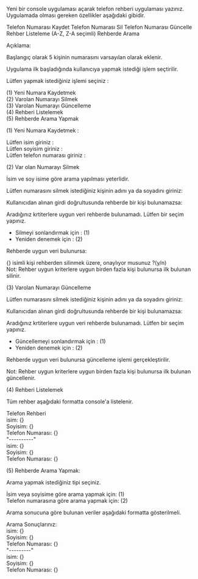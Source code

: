 Yeni bir console uygulaması açarak telefon rehberi uygulaması yazınız. Uygulamada olması gereken özellikler aşağıdaki gibidir.



Telefon Numarası Kaydet
Telefon Numarası Sil
Telefon Numarası Güncelle
Rehber Listeleme (A-Z, Z-A seçimli)
Rehberde Arama


Açıklama:



Başlangıç olarak 5 kişinin numarasını varsayılan olarak eklenir.


Uygulama ilk başladığında kullanıcıya yapmak istediği işlem seçtirilir.


  Lütfen yapmak istediğiniz işlemi seçiniz :  

  (1) Yeni Numara Kaydetmek  
  (2) Varolan Numarayı Silmek  
  (3) Varolan Numarayı Güncelleme  
  (4) Rehberi Listelemek  
  (5) Rehberde Arama Yapmak  


(1) Yeni Numara Kaydetmek :


 Lütfen isim giriniz             :   
 Lütfen soyisim giriniz          :  
 Lütfen telefon numarası giriniz :  

(2) Var olan Numarayı Silmek


İsim ve soy isime göre arama yapılması yeterlidir.



  Lütfen numarasını silmek istediğiniz kişinin adını ya da soyadını giriniz:


Kullanıcıdan alınan girdi doğrultusunda rehberde bir kişi bulunamazsa:



  Aradığınız krtiterlere uygun veri rehberde bulunamadı. Lütfen bir seçim yapınız.  
  * Silmeyi sonlandırmak için : (1)  
  * Yeniden denemek için      : (2)  


Rehberde uygun veri bulunursa:



  {} isimli kişi rehberden silinmek üzere, onaylıyor musunuz ?(y/n)  
Not: Rehber uygun kriterlere uygun birden fazla kişi bulunursa ilk bulunan silinir.


(3) Varolan Numarayı Güncelleme


 Lütfen numarasını silmek istediğiniz kişinin adını ya da soyadını giriniz:


Kullanıcıdan alınan girdi doğrultusunda rehberde bir kişi bulunamazsa:



 Aradığınız krtiterlere uygun veri rehberde bulunamadı. Lütfen bir seçim yapınız.
 * Güncellemeyi sonlandırmak için    : (1)
 * Yeniden denemek için              : (2)


Rehberde uygun veri bulunursa güncelleme işlemi gerçekleştirilir.



Not: Rehber uygun kriterlere uygun birden fazla kişi bulunursa ilk bulunan güncellenir.


(4) Rehberi Listelemek


Tüm rehber aşağıdaki formatta console'a listelenir.



  Telefon Rehberi  
  isim: {}  
  Soyisim: {}  
  Telefon Numarası: {}  
  "----------"  
  isim: {}  
  Soyisim: {}  
  Telefon Numarası: {}   

(5) Rehberde Arama Yapmak:  


 Arama yapmak istediğiniz tipi seçiniz.
 
 İsim veya soyisime göre arama yapmak için: (1)  
 Telefon numarasına göre arama yapmak için: (2)


Arama sonucuna göre bulunan veriler aşağıdaki formatta gösterilmeli.



 Arama Sonuçlarınız:  
 isim: {}  
 Soyisim: {}  
 Telefon Numarası: {}  
 "---------"   
 isim: {}  
 Soyisim: {}  
 Telefon Numarası: {}  
